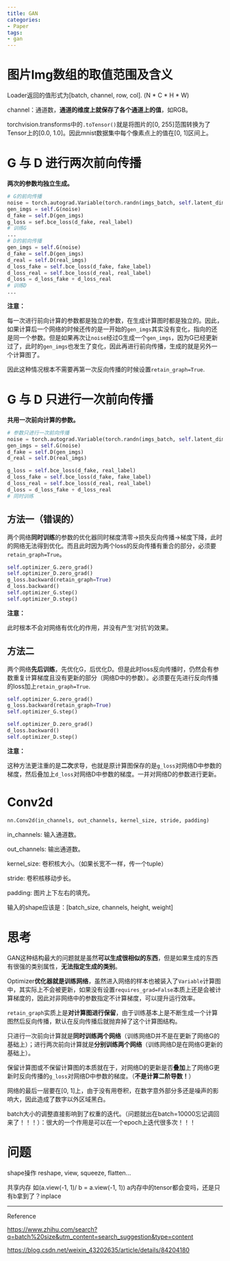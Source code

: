 ```yaml
---
title: GAN
categories:
- Paper
tags:
- gan
---
```


# 图片Img数组的取值范围及含义

Loader返回的值形式为[batch, channel, row, col]. (N * C * H * W)

channel：通道数，**通道的维度上就保存了各个通道上的值**，如RGB。

torchvision.transforms中的`.toTensor()`就是将图片的[0, 255]范围转换为了Tensor上的[0.0, 1.0]。因此mnist数据集中每个像素点上的值在[0, 1]区间上。

# G 与 D 进行两次前向传播

**两次的参数均独立生成。**

```python
# G的前向传播
noise = torch.autograd.Variable(torch.randn(imgs_batch, self.latent_dim)).cuda()
gen_imgs = self.G(noise)
d_fake = self.D(gen_imgs)
g_loss = sef.bce_loss(d_fake, real_label)
# 训练G
...
# D的前向传播
gen_imgs = self.G(noise)
d_fake = self.D(gen_imgs)
d_real = self.D(real_imgs)
d_loss_fake = self.bce_loss(d_fake, fake_label)
d_loss_real = self.bce_loss(d_real, real_label)
d_loss = d_loss_fake + d_loss_real
# 训练D
...
```

**注意：**

每一次进行前向计算的参数都是独立的参数，在生成计算图时都是独立的。因此，如果计算后一个网络的时候还传的是一开始的`gen_imgs`其实没有变化，指向的还是同一个参数。但是如果再次让`noise`经过G生成一个`gen_imgs`，因为G已经更新过了，此时的`gen_imgs`也发生了变化，因此再进行前向传播，生成的就是另外一个计算图了。

因此这种情况根本不需要再第一次反向传播的时候设置`retain_graph=True`.

# G 与 D 只进行一次前向传播

**共用一次前向计算的参数。**

```python
# 参数只进行一次前向传播
noise = torch.autograd.Variable(torch.randn(imgs_batch, self.latent_dim)).cuda()
gen_imgs = self.G(noise)
d_fake = self.D(gen_imgs)
d_real = self.D(real_imgs)

g_loss = self.bce_loss(d_fake, real_label)
d_loss_fake = self.bce_loss(d_fake, fake_label)
d_loss_real = self.bce_loss(d_real, real_label)
d_loss = d_loss_fake + d_loss_real
# 同时训练
```



## 方法一（错误的）

两个网络**同时训练**的参数的优化器同时梯度清零->损失反向传播->梯度下降，此时的网络无法得到优化。而且此时因为两个loss的反向传播有重合的部分，必须要`retain_graph=True`。

```python
self.optimizer_G.zero_grad()
self.optimizer_D.zero_grad()
g_loss.backward(retain_graph=True)
d_loss.backward()
self.optimizer_G.step()
self.optimizer_D.step()
```

**注意：**

此时根本不会对网络有优化的作用，并没有产生‘对抗’的效果。

## 方法二

两个网络**先后训练**，先优化G，后优化D。但是此时loss反向传播时，仍然会有参数重复计算梯度且没有更新的部分（网络D中的参数）。必须要在先进行反向传播的loss加上`retain_graph=True`.

```python
self.optimizer_G.zero_grad()
g_loss.backward(retain_graph=True)
self.optimizer_G.step()

self.optimizer_D.zero_grad()
d_loss.backward()
self.optimizer_D.step()
```

**注意：**

这种方法更注重的是**二次**求导，也就是原计算图保存的是`g_loss`对网络D中参数的梯度，然后叠加上`d_loss`对网络D中参数的梯度。一并对网络D的参数进行更新。

# Conv2d

```python
nn.Conv2d(in_channels, out_channels, kernel_size, stride, padding)
```

in_channels: 输入通道数。

out_channels: 输出通道数。

kernel_size: 卷积核大小。（如果长宽不一样，传一个tuple）

stride: 卷积核移动步长。

padding: 图片上下左右的填充。

输入的shape应该是：[batch_size, channels, height, weight]

# 思考

GAN这种结构最大的问题就是虽然**可以生成很相似的东西**，但是如果生成的东西有很强的类别属性，**无法指定生成的类别**。

Optimizer**优化器就是训练网络**，虽然进入网络的样本也被装入了`Variable`计算图中，其实际上不会被更新，如果没有设置`requires_grad=False`本质上还是会被计算梯度的，因此对非网络中的参数指定不计算梯度，可以提升运行效率。

`retain_graph`实质上是**对计算图进行保留**，由于训练基本上是不断生成一个计算图然后反向传播，默认在反向传播后就抛弃掉了这个计算图结构。

只进行一次前向计算就是**同时训练两个网络**（训练网络D并不是在更新了网络G的基础上）；进行两次前向计算就是**分别训练两个网络**（训练网络D是在网络G更新的基础上）。

保留计算图或不保留计算图的本质就在于，对网络D的更新是否**叠加**上了网络G更新时反向传播的`g_loss`对网络D中参数的梯度。（**不是计算二阶导数！**）

网络的最后一层要在[0, 1]上，由于没有用卷积，在数字意外部分多还是噪声的影响大，因此造成了数字以外区域黑白。

batch大小的调整直接影响到了权重的迭代。（问题就出在batch=10000忘记调回来了！！！）：很大的一个作用是可以在一个epoch上迭代很多次！！！

# 问题

shape操作 reshape, view, squeeze, flatten...

共享内存 如(a.view(-1, 1)/ b = a.view(-1, 1)) a内存中的tensor都会变吗，还是只有b拿到了？inplace



----

Reference

https://www.zhihu.com/search?q=batch%20size&utm_content=search_suggestion&type=content

https://blog.csdn.net/weixin_43202635/article/details/84204180



